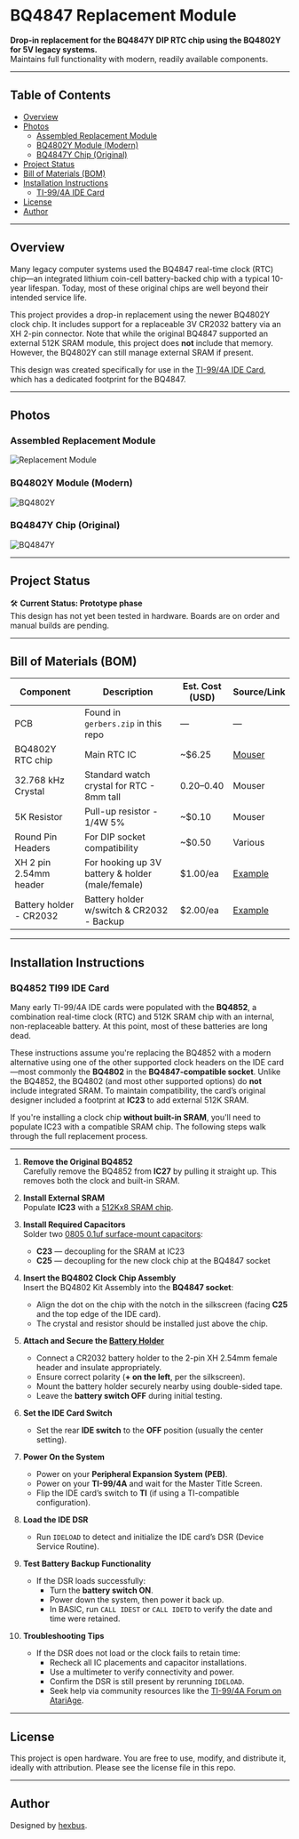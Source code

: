 # BQ4847 Replacement Module

**Drop-in replacement for the BQ4847Y DIP RTC chip using the BQ4802Y for 5V legacy systems.**  
Maintains full functionality with modern, readily available components.

---

## Table of Contents

- [Overview](#overview)
- [Photos](#photos)
  - [Assembled Replacement Module](#assembled-replacement-module)
  - [BQ4802Y Module (Modern)](#bq4802y-module-modern)
  - [BQ4847Y Chip (Original)](#bq4847y-chip-original)
- [Project Status](#project-status)
- [Bill of Materials (BOM)](#bill-of-materials-bom)
- [Installation Instructions](#installation-instructions)
  - [TI-99/4A IDE Card](#bq4852-ti99-ide-card)
- [License](#license)
- [Author](#author)

---

## Overview

Many legacy computer systems used the BQ4847 real-time clock (RTC) chip—an integrated lithium coin-cell battery-backed chip with a typical 10-year lifespan. Today, most of these original chips are well beyond their intended service life.

This project provides a drop-in replacement using the newer BQ4802Y clock chip. It includes support for a replaceable 3V CR2032 battery via an XH 2-pin connector. Note that while the original BQ4847 supported an external 512K SRAM module, this project does **not** include that memory. However, the BQ4802Y can still manage external SRAM if present.

This design was created specifically for use in the [TI-99/4A IDE Card](http://www.mainbyte.com/ti99/ide_card/ide_card.html), which has a dedicated footprint for the BQ4847.

---

## Photos

### Assembled Replacement Module  
![Replacement Module](https://github.com/hexbus/bq4847-replacement/blob/main/front.png)

### BQ4802Y Module (Modern)  
![BQ4802Y](https://github.com/hexbus/bq4847-replacement/blob/main/bq4802.png)

### BQ4847Y Chip (Original)  
![BQ4847Y](https://github.com/hexbus/bq4847-replacement/blob/main/bq4847.png)

---

## Project Status

🛠️ **Current Status: Prototype phase**  
This design has not yet been tested in hardware. Boards are on order and manual builds are pending.

---

## Bill of Materials (BOM)

| Component                 | Description                                      | Est. Cost (USD) | Source/Link |
|--------------------------|--------------------------------------------------|------------------|-------------|
| PCB                      | Found in `gerbers.zip` in this repo              | —                | —           |
| BQ4802Y RTC chip         | Main RTC IC                                      | ~$6.25           | [Mouser](https://www.mouser.com/ProductDetail/Texas-Instruments/BQ4802YPW?qs=YxwvVplHM%2FnrYmh0JbPldA%3D%3D) |
| 32.768 kHz Crystal       | Standard watch crystal for RTC - 8mm tall        | $0.20–$0.40      | Mouser       |
| 5K Resistor              | Pull-up resistor - 1/4W 5%                        | ~$0.10           | Mouser       |
| Round Pin Headers        | For DIP socket compatibility                     | ~$0.50           | Various      |
| XH 2 pin 2.54mm header   | For hooking up 3V battery & holder (male/female) | $1.00/ea         | [Example](https://www.amazon.com/JST-XH-2-54mm-Connector-Silicone-Cables/dp/B0D6KSMK1Q/) |
| Battery holder - CR2032  | Battery holder w/switch & CR2032 - Backup        | $2.00/ea         | [Example](https://www.amazon.com/Alinan-Button-Battery-Storage-Container/dp/B09KTVG1Y5) |

---

## Installation Instructions

### BQ4852 TI99 IDE Card

Many early TI-99/4A IDE cards were populated with the **BQ4852**, a combination real-time clock (RTC) and 512K SRAM chip with an internal, non-replaceable battery. At this point, most of these batteries are long dead.

These instructions assume you're replacing the BQ4852 with a modern alternative using one of the other supported clock headers on the IDE card—most commonly the **BQ4802** in the **BQ4847-compatible socket**. Unlike the BQ4852, the BQ4802 (and most other supported options) do **not** include integrated SRAM. To maintain compatibility, the card’s original designer included a footprint at **IC23** to add external 512K SRAM.

If you're installing a clock chip **without built-in SRAM**, you'll need to populate IC23 with a compatible SRAM chip. The following steps walk through the full replacement process.

---

1. **Remove the Original BQ4852**  
   Carefully remove the BQ4852 from **IC27** by pulling it straight up. This removes both the clock and built-in SRAM.

2. **Install External SRAM**  
   Populate **IC23** with a [512Kx8 SRAM chip](https://www.mouser.com/ProductDetail/727-CY2148ELL45ZSXIT).

3. **Install Required Capacitors**  
   Solder two [0805 0.1uf surface-mount capacitors](https://www.mouser.com/ProductDetail/KEMET/C0805C104M5RAC7210?qs=sGAEpiMZZMvsSlwiRhF8qsKzCboK%252BzaMcQGghezj1XY%3D):
   - **C23** — decoupling for the SRAM at IC23
   - **C25** — decoupling for the new clock chip at the BQ4847 socket

4. **Insert the BQ4802 Clock Chip Assembly**  
   Insert the BQ4802 Kit Assembly into the **BQ4847 socket**:
   - Align the dot on the chip with the notch in the silkscreen (facing **C25** and the top edge of the IDE card).
   - The crystal and resistor should be installed just above the chip.

5. **Attach and Secure the [Battery Holder](https://www.amazon.com/Alinan-Button-Battery-Storage-Container/dp/B09KTVG1Y5?th=1)**  
   - Connect a CR2032 battery holder to the 2-pin XH 2.54mm female header and insulate appropriately.
   - Ensure correct polarity (**+ on the left**, per the silkscreen).
   - Mount the battery holder securely nearby using double-sided tape.
   - Leave the **battery switch OFF** during initial testing.

6. **Set the IDE Card Switch**  
   - Set the rear **IDE switch** to the **OFF** position (usually the center setting).

7. **Power On the System**  
   - Power on your **Peripheral Expansion System (PEB)**.
   - Power on your **TI-99/4A** and wait for the Master Title Screen.
   - Flip the IDE card’s switch to **TI** (if using a TI-compatible configuration).

8. **Load the IDE DSR**  
   - Run `IDELOAD` to detect and initialize the IDE card’s DSR (Device Service Routine).

9. **Test Battery Backup Functionality**  
   - If the DSR loads successfully:
     - Turn the **battery switch ON**.
     - Power down the system, then power it back up.
     - In BASIC, run `CALL IDEST` or `CALL IDETD` to verify the date and time were retained.

10. **Troubleshooting Tips**  
    - If the DSR does not load or the clock fails to retain time:
      - Recheck all IC placements and capacitor installations.
      - Use a multimeter to verify connectivity and power.
      - Confirm the DSR is still present by rerunning `IDELOAD`.
      - Seek help via community resources like the [TI-99/4A Forum on AtariAge](https://forums.atariage.com/forum/164-ti-994a-computers/).

---

## License

This project is open hardware. You are free to use, modify, and distribute it, ideally with attribution. Please see the license file in this repo.

---

## Author

Designed by [hexbus](https://github.com/hexbus).
